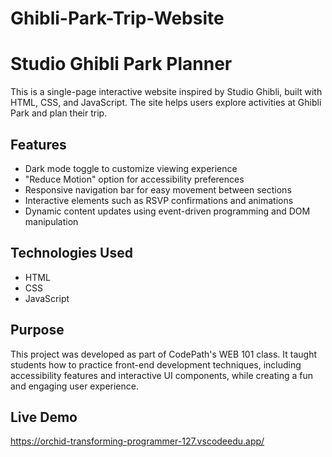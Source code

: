 # Ghibli-Park-Trip-Website

# Studio Ghibli Park Planner

This is a single-page interactive website inspired by Studio Ghibli, built with HTML, CSS, and JavaScript. The site helps users explore activities at Ghibli Park and plan their trip.

## Features

- Dark mode toggle to customize viewing experience  
- "Reduce Motion" option for accessibility preferences  
- Responsive navigation bar for easy movement between sections  
- Interactive elements such as RSVP confirmations and animations  
- Dynamic content updates using event-driven programming and DOM manipulation  

## Technologies Used

- HTML  
- CSS  
- JavaScript  

## Purpose

This project was developed as part of CodePath's WEB 101 class. It taught students how to practice front-end development techniques, including accessibility features and interactive UI components, while creating a fun and engaging user experience.

## Live Demo

https://orchid-transforming-programmer-127.vscodeedu.app/
